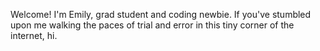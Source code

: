 Welcome! I'm Emily, grad student and coding newbie. If you've stumbled upon me walking the paces of trial and error in this tiny corner of the internet, hi.
